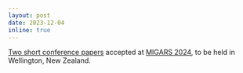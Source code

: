 ```yaml
---
layout: post
date: 2023-12-04
inline: true
---
```

<a href="Publications/#PereiraSansMIGARS2024">Two short conference papers</a> accepted at [MIGARS 2024](https://conferences.co.nz/migars2024/), to be held in Wellington, New Zealand.
